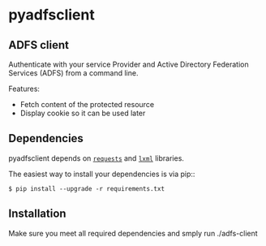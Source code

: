 pyadfsclient
============

ADFS client
-----------

Authenticate with your service Provider and Active Directory Federation
Services (ADFS)
from a command line.

Features:

* Fetch content of the protected resource
* Display cookie so it can be used later

Dependencies
------------

pyadfsclient depends on [`requests`](https://pypi.python.org/pypi/requests/)
and [`lxml`](http://lxml.de/) libraries.

The easiest way to install your dependencies is via pip::

    $ pip install --upgrade -r requirements.txt

Installation
------------

Make sure you meet all required dependencies and smply run ./adfs-client


